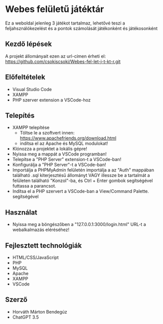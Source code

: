 # Webes felületű játéktár
Ez a weboldal jelenleg 3 játékot tartalmaz, lehetővé teszi a feljahsználókezelést és a pontok számolását játékonként és játékosonként

## Kezdő lépések
A projekt állományait ezen az url-címen érheti el:
https://github.com/csokiscsoki/Webes-fel-let-j-t-kt-r.git

## Előfeltételek
- Visual Studio Code
- XAMPP
- PHP szerver extension a VSCode-hoz

## Telepítés
- XAMPP telepítése
  - Töltse le a szoftvert innen: https://www.apachefriends.org/download.html
  - indítsa el az Apache és MySQL modulokat!
- Klónozza a projektet a lokális gépre!
- Nyissa meg a mappát a VSCode programban!
- Telepítse a "PHP Server" extension-t a VSCode-ban!
- Konfigurálja a "PHP Server"-t a VSCode-ban!
- Importálja a PHPMyAdmin felületén importálja a az "Auth" mappában található .sql kiterjesztésű állományt VAGY illessze be a tartalmát a felületen található "Konzol"-ba, és Ctrl + Enter gombok segítségével futtassa a parancsot.
- Indítsa el a PHP szervert a VSCode-ban a View/Command Palette. segítségével

## Használat
- Nyissa meg a böngészőben a "127.0.0.1:3000/login.html" URL-t a webalkalmazás eléréséhez!

## Fejlesztett technológiák
- HTML/CSS/JavaScript
- PHP
- MySQL
- Apache
- XAMPP
- VSCode

## Szerző
- Horváth Márton Bendegúz 
- ChatGPT 3.5
